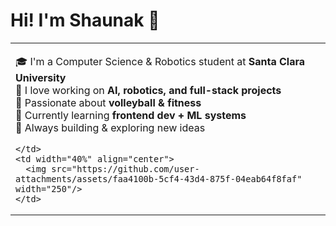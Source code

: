 # Hi! I'm Shaunak 👋

<div align="center">

<table>
  <tr>
    <td width="60%">
      
🎓 I'm a Computer Science & Robotics student at **Santa Clara University**  
🤖 I love working on **AI, robotics, and full-stack projects**  
🏐 Passionate about **volleyball & fitness**  
🌱 Currently learning **frontend dev + ML systems**  
🚀 Always building & exploring new ideas  

    </td>
    <td width="40%" align="center">
      <img src="https://github.com/user-attachments/assets/faa4100b-5cf4-43d4-875f-04eab64f8faf" width="250"/>
    </td>
  </tr>
</table>

</div>

